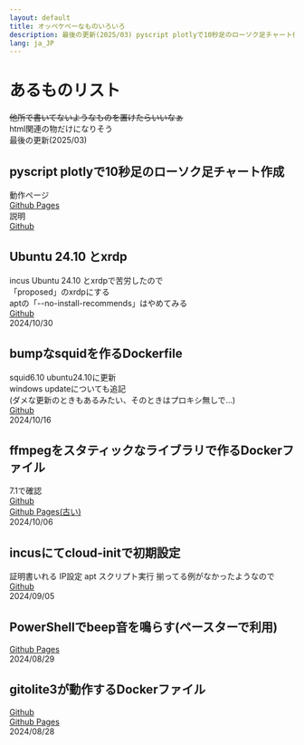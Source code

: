 ```yaml
---
layout: default
title: オッペケペーなものいろいろ
description: 最後の更新(2025/03) pyscript plotlyで10秒足のローソク足チャート作成 incus Ubuntu 24.10 xrdp ffmpegをスタティックなライブラリで作るDockerファイル
lang: ja_JP
---
```


# あるものリスト
~~他所で書いてないようなものを置けたらいいなぁ~~  
html関連の物だけになりそう  
最後の更新(2025/03) 
## pyscript plotlyで10秒足のローソク足チャート作成 
動作ページ  
[Github Pages](https://oxxpeh.github.io/2025/03_pys_ch.html)  
説明  
[Github](https://github.com/oxxpeh/pub/blob/main/python/10s-chart/README.md)  

## Ubuntu 24.10 とxrdp
incus Ubuntu 24.10 とxrdpで苦労したので  
「proposed」のxrdpにする  
aptの「--no-install-recommends」はやめてみる  
[Github](https://github.com/oxxpeh/pub/blob/main/incus/ubuntu24.10-xrdp/README.md)  
2024/10/30  
  
## bumpなsquidを作るDockerfile
squid6.10 ubuntu24.10に更新  
windows updateについても追記  
(ダメな更新のときもあるみたい、そのときはプロキシ無しで…)  
[Github](https://github.com/oxxpeh/pub/blob/main/docker/squid/README.md)  
2024/10/16

## ffmpegをスタティックなライブラリで作るDockerファイル
7.1で確認  
[Github](https://github.com/oxxpeh/pub/blob/main/ffmpeg-static/README.md)   
[Github Pages(古い)](https://oxxpeh.github.io/pub/ffmpeg-static.html)  
2024/10/06

## incusにてcloud-initで初期設定  
 証明書いれる IP設定 apt スクリプト実行 揃ってる例がなかったようなので  
[Github](https://github.com/oxxpeh/pub/blob/main/incus/README.md)   
2024/09/05
## PowerShellでbeep音を鳴らす(ペースターで利用)
[Github Pages](https://oxxpeh.github.io/2024/ps-beep.html)  
2024/08/29  
  
## gitolite3が動作するDockerファイル
[Github](https://github.com/oxxpeh/docker-gitolite3/blob/main/README.md)   
[Github Pages](https://oxxpeh.github.io/docker-gitolite3/)  
2024/08/28
  


